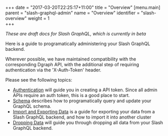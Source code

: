+++
date = "2017-03-20T22:25:17+11:00"
title = "Overview"
[menu.main]
    parent = "slash-graphql-admin"
    name = "Overview"
    identifier = "slash-overview"
    weight = 1   
+++

*These are draft docs for Slash GraphQL, which is currently in beta*

Here is a guide to programatically administering your Slash GraphQL backend.

Wherever possible, we have maintained compatibility with the corresponding Dgraph API, with the additional step of requiring authentication via the 'X-Auth-Token' header.

Please see the following topics:

* [Authentication](../authentication) will guide you in creating a API token. Since all admin APIs require an auth token, this is a good place to start.
* [Schema](../schema) describes how to programatically query and update your GraphQL schema.
* [Import and Exporting Data](../import-export) is a guide for exporting your data from a Slash GraphQL backend, and how to import it into another cluster
* [Dropping Data](../drop-data) will guide you through dropping all data from your Slash GraphQL backend.
